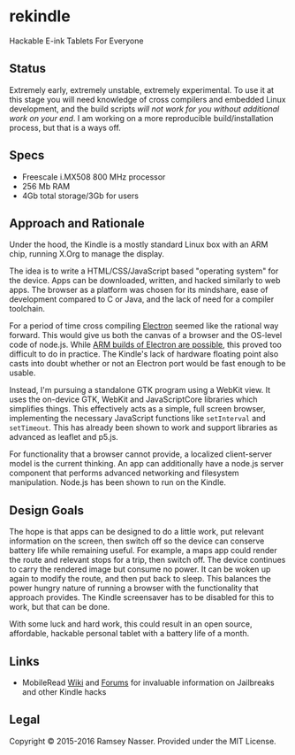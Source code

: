# rekindle
Hackable E-ink Tablets For Everyone

## Status
Extremely early, extremely unstable, extremely experimental. To use it at this stage you will need knowledge of cross compilers and embedded Linux development, and the build scripts *will not work for you without additional work on your end*. I am working on a more reproducible build/installation process, but that is a ways off.

## Specs
* Freescale i.MX508 800 MHz processor
* 256 Mb RAM
* 4Gb total storage/3Gb for users

## Approach and Rationale
Under the hood, the Kindle is a mostly standard Linux box with an ARM chip, running X.Org to manage the display.

The idea is to write a HTML/CSS/JavaScript based "operating system" for the device. Apps can be downloaded, written, and hacked similarly to web apps. The browser as a platform was chosen for its mindshare, ease of development compared to C or Java, and the lack of need for a compiler toolchain.

For a period of time cross compiling [Electron](http://electron.atom.io/)
seemed like the rational way forward. This would give us both the canvas of a browser and the OS-level code of node.js. While [ARM builds of Electron are possible](https://github.com/electron/electron/issues/366), this proved too difficult to do in practice. The Kindle's lack of hardware floating point also casts into doubt whether or not an Electron port would be fast enough to be usable.

Instead, I'm pursuing a standalone GTK program using a WebKit view. It uses the on-device GTK, WebKit and JavaScriptCore libraries which simplifies things. This effectively acts as a simple, full screen browser, implementing the necessary JavaScript functions like `setInterval` and `setTimeout`. This has already been shown to work and support libraries as advanced as leaflet and p5.js.

For functionality that a browser cannot provide, a localized client-server model is the current thinking. An app can additionally have a node.js server component that performs advanced networking and filesystem manipulation. Node.js has been shown to run on the Kindle.

## Design Goals
The hope is that apps can be designed to do a little work, put relevant information on the screen, then switch off so the device can conserve battery life while remaining useful. For example, a maps app could render the route and relevant stops for a trip, then switch off. The device continues to carry the rendered image but consume no power. It can be woken up again to modify the route, and then put back to sleep. This balances the power hungry nature of running a browser with the functionality that approach provides. The Kindle screensaver has to be disabled for this to work, but that can be done.

With some luck and hard work, this could result in an open source, affordable, hackable personal tablet with a battery life of a month.

## Links
* MobileRead [Wiki](http://wiki.mobileread.com/wiki/Main_Page) and [Forums](http://www.mobileread.com/forums/) for invaluable information on Jailbreaks and other Kindle hacks


## Legal
Copyright © 2015-2016 Ramsey Nasser. Provided under the MIT License.
